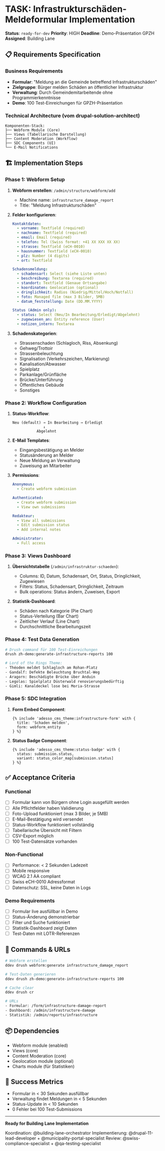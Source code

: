 # TASK: Infrastrukturschäden-Meldeformular Implementation

**Status**: `ready-for-dev`
**Priority**: HIGH
**Deadline**: Demo-Präsentation GPZH
**Assigned**: Building Lane

## 📋 Requirements Specification

### Business Requirements
- **Formular**: "Meldung an die Gemeinde betreffend Infrastrukturschäden"
- **Zielgruppe**: Bürger melden Schäden an öffentlicher Infrastruktur
- **Verwaltung**: Durch Gemeindemitarbeitende ohne Programmierkenntnisse
- **Demo**: 100 Test-Einreichungen für GPZH-Präsentation

### Technical Architecture (vom drupal-solution-architect)
```
Komponenten-Stack:
├── Webform Module (Core)
├── Views (Tabellarische Darstellung)
├── Content Moderation (Workflow)
├── SDC Components (UI)
└── E-Mail Notifications
```

## 🏗️ Implementation Steps

### Phase 1: Webform Setup
1. **Webform erstellen**: `/admin/structure/webform/add`
   - Machine name: `infrastructure_damage_report`
   - Title: "Meldung Infrastrukturschäden"

2. **Felder konfigurieren**:
   ```yaml
   Kontaktdaten:
     - vorname: Textfield (required)
     - nachname: Textfield (required)
     - email: Email (required)
     - telefon: Tel (Swiss format: +41 XX XXX XX XX)
     - strasse: Textfield (eCH-0010)
     - hausnummer: Textfield (eCH-0010)
     - plz: Number (4 digits)
     - ort: Textfield

   Schadensmeldung:
     - schadensart: Select (siehe Liste unten)
     - beschreibung: Textarea (required)
     - standort: Textfield (Genaue Ortsangabe)
     - koordinaten: Geolocation (optional)
     - dringlichkeit: Radios (Niedrig/Mittel/Hoch/Notfall)
     - foto: Managed file (max 3 Bilder, 5MB)
     - datum_feststellung: Date (DD.MM.YYYY)

   Status (Admin only):
     - status: Select (Neu/In Bearbeitung/Erledigt/Abgelehnt)
     - zugewiesen_an: Entity reference (User)
     - notizen_intern: Textarea
   ```

3. **Schadenskategorien**:
   - Strassenschaden (Schlagloch, Riss, Absenkung)
   - Gehweg/Trottoir
   - Strassenbeleuchtung
   - Signalisation (Verkehrszeichen, Markierung)
   - Kanalisation/Abwasser
   - Spielplatz
   - Parkanlage/Grünfläche
   - Brücke/Unterführung
   - Öffentliches Gebäude
   - Sonstiges

### Phase 2: Workflow Configuration
1. **Status-Workflow**:
   ```
   Neu (default) → In Bearbeitung → Erledigt
                 ↓
              Abgelehnt
   ```

2. **E-Mail Templates**:
   - Eingangsbestätigung an Melder
   - Statusänderung an Melder
   - Neue Meldung an Verwaltung
   - Zuweisung an Mitarbeiter

3. **Permissions**:
   ```yaml
   Anonymous:
     - Create webform submission
   
   Authenticated:
     - Create webform submission
     - View own submissions
   
   Redakteur:
     - View all submissions
     - Edit submission status
     - Add internal notes
   
   Administrator:
     - Full access
   ```

### Phase 3: Views Dashboard
1. **Übersichtstabelle** (`/admin/infrastruktur-schaeden`):
   - Columns: ID, Datum, Schadensart, Ort, Status, Dringlichkeit, Zugewiesen
   - Filters: Status, Schadensart, Dringlichkeit, Zeitraum
   - Bulk operations: Status ändern, Zuweisen, Export

2. **Statistik-Dashboard**:
   - Schäden nach Kategorie (Pie Chart)
   - Status-Verteilung (Bar Chart)
   - Zeitlicher Verlauf (Line Chart)
   - Durchschnittliche Bearbeitungszeit

### Phase 4: Test Data Generation
```bash
# Drush command für 100 Test-Einreichungen
drush zh-demo:generate-infrastructure-reports 100

# Lord of the Rings Theme:
- Théoden meldet Schlagloch am Rohan-Platz
- Gandalf: Defekte Beleuchtung Bruchtal-Weg
- Aragorn: Beschädigte Brücke über Anduin
- Legolas: Spielplatz Düsterwald renovierungsbedürftig
- Gimli: Kanaldeckel lose bei Moria-Strasse
```

### Phase 5: SDC Integration
1. **Form Embed Component**:
   ```twig
   {% include 'adesso_cms_theme:infrastructure-form' with {
     title: 'Schaden melden',
     form: webform_entity
   } %}
   ```

2. **Status Badge Component**:
   ```twig
   {% include 'adesso_cms_theme:status-badge' with {
     status: submission.status,
     variant: status_color_map[submission.status]
   } %}
   ```

## ✅ Acceptance Criteria

### Functional
- [ ] Formular kann von Bürgern ohne Login ausgefüllt werden
- [ ] Alle Pflichtfelder haben Validierung
- [ ] Foto-Upload funktioniert (max 3 Bilder, je 5MB)
- [ ] E-Mail-Bestätigung wird versendet
- [ ] Status-Workflow funktioniert vollständig
- [ ] Tabellarische Übersicht mit Filtern
- [ ] CSV-Export möglich
- [ ] 100 Test-Datensätze vorhanden

### Non-Functional
- [ ] Performance: < 2 Sekunden Ladezeit
- [ ] Mobile responsive
- [ ] WCAG 2.1 AA compliant
- [ ] Swiss eCH-0010 Adressformat
- [ ] Datenschutz: SSL, keine Daten in Logs

### Demo Requirements
- [ ] Formular live ausfüllbar in Demo
- [ ] Status-Änderung demonstrierbar
- [ ] Filter und Suche funktioniert
- [ ] Statistik-Dashboard zeigt Daten
- [ ] Test-Daten mit LOTR-Referenzen

## 🚀 Commands & URLs

```bash
# Webform erstellen
ddev drush webform:generate infrastructure_damage_report

# Test-Daten generieren
ddev drush zh-demo:generate-infrastructure-reports 100

# Cache clear
ddev drush cr

# URLs
- Formular: /form/infrastructure-damage-report
- Dashboard: /admin/infrastructure-damage
- Statistik: /admin/reports/infrastructure
```

## 📦 Dependencies
- Webform module (enabled)
- Views (core)
- Content Moderation (core)
- Geolocation module (optional)
- Charts module (für Statistiken)

## 🎯 Success Metrics
- Formular in < 30 Sekunden ausfüllbar
- Verwaltung findet Meldungen in < 5 Sekunden
- Status-Update in < 10 Sekunden
- 0 Fehler bei 100 Test-Submissions

---

**Ready for Building Lane Implementation**

Koordination: @building-lane-orchestrator
Implementierung: @drupal-11-lead-developer + @municipality-portal-specialist
Review: @swiss-compliance-specialist + @qa-testing-specialist